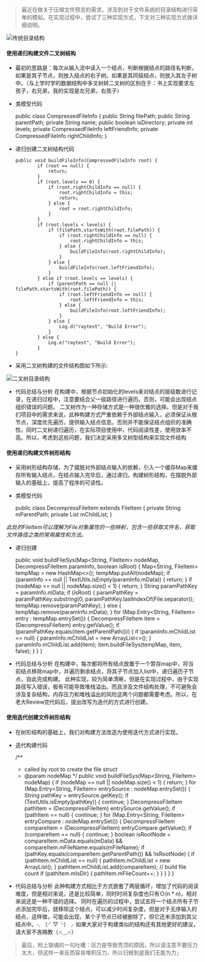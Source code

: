 > 最近在做关于压缩文件预览的需求，涉及到对于文件系统的目录结构进行简单的模拟。在实现过程中，尝试了三种实现方式，下文对三种实现方式做详细说明。

![传统目录结构](http://upload-images.jianshu.io/upload_images/1489253-f5d22bd0210e9a34.png?imageMogr2/auto-orient/strip%7CimageView2/2/w/1240)

#### 使用递归构建文件二叉树结构
- 最初的思路是：每次从输入流中读入一个结点，判断根据结点的路径名判断，如果是其子节点，则放入结点的右子树。如果是其同级结点，则放入其左子树中。（与上学时学的数据结构中多叉树转二叉树的区别在于：书上实现要求左孩子，右兄弟，我的实现是左兄弟，右孩子）
- 类模型代码


    public class CompressedFileInfo {
        public String filePath;
        public String parentPath;
        private String name;
        public boolean isDirectory;
        private int levels;
        private CompressedFileInfo leftFriendInfo;
        private CompressedFileInfo rightChildInfo;
    ｝

- 递归创建二叉树结构代码


      public void buildFileInfo(CompressedFileInfo root) {
              if (root == null) {
                  return;
              }
              if (root.levels == 0) {
                  if (root.rightChildInfo == null) {
                      root.rightChildInfo = this;
                      return;
                  } else {
                      root = root.rightChildInfo;
                  }
              }
              if (root.levels < levels) {
                  if (filePath.startsWith(root.filePath)) {
                      if (root.rightChildInfo == null) {
                          root.rightChildInfo = this;
                      } else {
                          buildFileInfo(root.rightChildInfo);
                      }
                  } else {
                      buildFileInfo(root.leftFriendInfo);
                  }
              } else if (root.levels == levels) {
                  if (parentPath == null || filePath.startsWith(root.filePath)) {
                      if (root.leftFriendInfo == null) {
                          root.leftFriendInfo = this;
                      } else {
                          buildFileInfo(root.leftFriendInfo);
                      }
                  } else {
                      Log.d("raytest", "Build Error");
                  }
              } else {
                  Log.e("raytest", "Build Error");
              }
      }

-  采用二叉树构建的文件结构图如下所示:

![二叉树目录结构](http://upload-images.jianshu.io/upload_images/1489253-c64505e62acc48eb.png?imageMogr2/auto-orient/strip%7CimageView2/2/w/1240)


- 代码总结与分析
在构建中，根据节点初始化的levels来对结点的层级数进行记录，在递归过程中，注意要结合父一级路径进行遍历。否则，可能会出现结点组织错误的问题。
二叉树作为一种存储方式是一种很优雅的选择。但是对于我们项目中的需求来说，此种构建方式严重依赖于外部结点输入，必须保证从根节点，深度优先遍历，提供输入结点信息。否则并不能保证结点组织的准确性。同时二叉树递归遍历，在实际项目使用中，代码阅读性差，使用效率不高。所以，考虑到这些问题，我们决定采用多叉树型结构来实现文件结构

#### 使用递归构建文件树形结构

- 采用树形结构存储，为了摆脱对外部结点输入的依赖，引入一个缓存Map来缓存所有输入结点，在结点输入完毕后，通过递归，构建树形结构，在摆脱外部输入的基础上，提高了程序的可读性。

- 类模型代码


    public class DecompressFileItem extends FileItem {
        private String mParentPath;
        private List<FileItem> mChildList;
    }

*此处的FileItem可以理解为File对象属性的一些映射，包含一些获取文件名，获取文件路径之类的常用属性和方法。*

- 递归创建


    public void buildFileSys(Map<String, FileItem> nodeMap, DecompressFileItem paramInfo, boolean isRoot) {
            Map<String, FileItem> tempMap = new HashMap<>();
            tempMap.putAll(nodeMap);
            if (paramInfo == null || TextUtils.isEmpty(paramInfo.mData)) {
                return;
            }
            if (nodeMap == null || nodeMap.size() < 1) {
                return;
            }
            String paramPathKey = paramInfo.mData;
            if (isRoot) {
                paramPathKey = paramPathKey.substring(0, paramPathKey.lastIndexOf(File.separator));
                tempMap.remove(paramPathKey);
            } else {
                tempMap.remove(paramInfo.mData);
            }
            for (Map.Entry<String, FileItem> entry : tempMap.entrySet()) {
                DecompressFileItem item = (DecompressFileItem) entry.getValue();
                if (paramPathKey.equals(item.getParentPath())) {
                    if (paramInfo.mChildList == null) {
                        paramInfo.mChildList = new ArrayList<>();
                    }
                    paramInfo.mChildList.add(item);
                    item.buildFileSys(tempMap, item, false);
                }
            }
        }

- 代码总结与分析
在构建中，每次都将所有结点放置于一个暂存map中，将当前结点移除map中，并遍历剩余结点，将其子节点加入list中，递归遍历子节点，自此完成构建。
此种实现，较为简单清晰，但是在实现过程中，由于实现路径写入错误，极有可能导致堆栈溢出。而且涉及文件结构处理，不可避免会涉及复杂结构，内存压力和堆栈溢出的风险这两个问题都需要考虑。所以，在老大Review完代码后，提出改写为迭代的方式进行创建。

#### 使用迭代创建文件树形结构

- 在树形结构的基础上，我们对构建方法改造为使用迭代方式进行实现。

- 迭代构建代码


    /**
     * called by root to create the file struct
     * @param nodeMap
     */
    public void buildFileSys(Map<String, FileItem> nodeMap) {
        if (nodeMap == null || nodeMap.size() < 1) {
            return;
        }
        for (Map.Entry<String, FileItem> entrySource : nodeMap.entrySet()) {
            String pathKey = entrySource.getKey();
            if (TextUtils.isEmpty(pathKey)) {
                continue;
            }
            DecompressFileItem pathItem = (DecompressFileItem) entrySource.getValue();
            if (pathItem == null) {
                continue;
            }
            for (Map.Entry<String, FileItem> entryCompare : nodeMap.entrySet()) {
                DecompressFileItem compareItem = (DecompressFileItem) entryCompare.getValue();
                if (compareItem == null) {
                    continue;
                }
                boolean isRootNode = compareItem.mData.equals(mData) && compareItem.mFileName.equals(mFileName);
                if (pathKey.equals(compareItem.getParentPath()) && !isRootNode) {
                    if (pathItem.mChildList == null) {
                        pathItem.mChildList = new ArrayList<FileItem>();
                    }
                    pathItem.mChildList.add(compareItem);
                    // build file count
                    if (pathItem.mIsDir) {
                        pathItem.mFileCount++;
                    }
                }
            }
        }
    }


- 代码总结与分析
此种构建方式相比于方式嵌套了两层循环，增加了代码的阅读难度，但是相对来说，还是比较简单，同时时间复杂度也只有Ｏ(n * n)，相对来说还是一种不错的选择。
同时在遍历的过程中，尝试去将一个结点所有子节点添加完毕后，就移除这个结点，可以减少时间复杂度，但是对于无序输入的结点，这样做，可能会出现，某个子节点已经被删除了，但它还未添加到其父结点中。╮（╯▽╰）╭
如果大家对于构建类似的结构还有其他更好的建议，请大家不吝赐教（∩＿∩）

> 最后，附上银魂的一句吐槽：压力是导致秃顶的原因，所以请注意不要压力太大，但这样一来反而容易堆积压力，所以归根到底我们无能为力」
